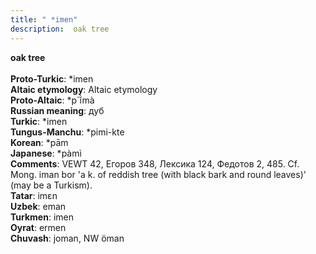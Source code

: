 ```yaml
---
title: " *imen"
description:  oak tree
---
```

<p data-pagefind-weight="0.5">
<strong> oak tree</strong><br><br>
<strong>Proto-Turkic</strong>:  *imen<br>
<strong>Altaic etymology</strong>:  Altaic etymology<br>
<strong> Proto-Altaic</strong>:  *p`ĭ̀mà<br>
<strong>Russian meaning</strong>:  дуб<br>
<strong>Turkic</strong>:  *imen<br>
<strong>Tungus-Manchu</strong>:  *pimi-kte<br>
<strong>Korean</strong>:  *pām<br>
<strong>Japanese</strong>:  *pàmì<br>
<strong>Comments</strong>:  VEWT 42, Егоров 348, Лексика 124, Федотов 2, 485. Cf. Mong. iman bor 'a k. of reddish tree (with black bark and round leaves)' (may be a Turkism).<br>
<strong>Tatar</strong>:  imɛn<br>
<strong>Uzbek</strong>:  eman<br>
<strong>Turkmen</strong>:  imen<br>
<strong>Oyrat</strong>:  ermen<br>
<strong>Chuvash</strong>:  joman, NW öman<br>

</p>
